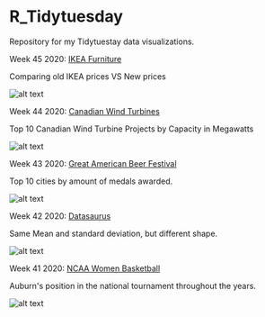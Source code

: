 # R_Tidytuesday
Repository for my Tidytuestay data visualizations.

Week 45 2020: [IKEA Furniture](https://github.com/Zetluis/R_Tidytuesday/blob/master/W45_IKEA_Furniture/W45_IKEA_Furniture.R)

Comparing old IKEA prices VS New prices

![alt text](https://github.com/Zetluis/R_Tidytuesday/blob/master/W45_IKEA_Furniture/ikea_plot.png)

Week 44 2020: [Canadian Wind Turbines](https://github.com/Zetluis/R_Tidytuesday/blob/master/W44_Canadian_Wind_Turbines/W44_Canadian_Wind_Turbines.R)

Top 10 Canadian Wind Turbine Projects by Capacity in Megawatts

![alt text](https://github.com/Zetluis/R_Tidytuesday/blob/master/W44_Canadian_Wind_Turbines/wind%20tablePNG.PNG?raw=true)

Week 43 2020: [Great American Beer Festival](https://github.com/Zetluis/R_Tidytuesday/blob/master/W43_Beer_Awards/W43_Beer_Awards.R)

Top 10 cities by amount of medals awarded.

![alt text](https://github.com/Zetluis/R_Tidytuesday/blob/master/W43_Beer_Awards/GABF.png)

Week 42 2020: [Datasaurus](https://github.com/Zetluis/R_Tidytuesday/blob/master/W42_datasaurus/W42_datasaurus.R)

Same Mean and standard deviation, but different shape.

![alt text](https://github.com/Zetluis/R_Tidytuesday/blob/master/W42_datasaurus/datasaurus.png)

Week 41 2020: [NCAA Women Basketball](https://github.com/Zetluis/R_Tidytuesday/blob/master/Tidytuesday41_NCAA_women_basketball/Auburn.R)

Auburn's position in the national tournament throughout the years. 

![alt text](https://github.com/Zetluis/R_Tidytuesday/blob/master/Tidytuesday41_NCAA_women_basketball/Team_position.png)


